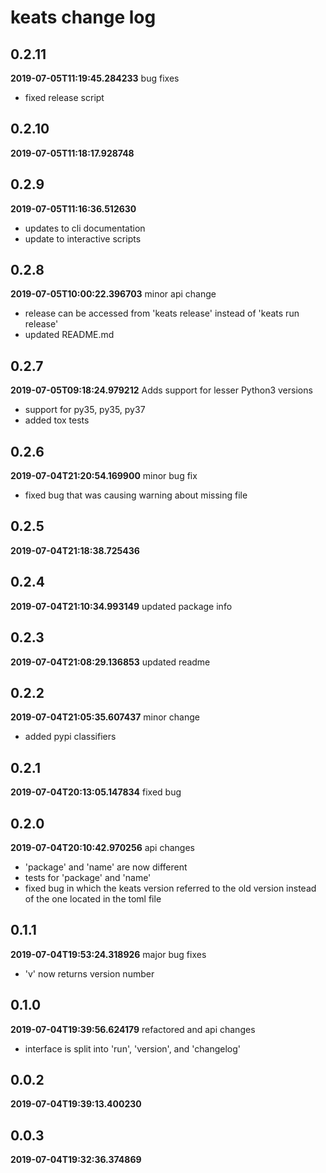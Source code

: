 # keats change log
## 0.2.11

**2019-07-05T11:19:45.284233**
bug fixes

 - fixed release script


## 0.2.10

**2019-07-05T11:18:17.928748**





## 0.2.9

**2019-07-05T11:16:36.512630**


 - updates to cli documentation
 - update to interactive scripts


## 0.2.8

**2019-07-05T10:00:22.396703**
minor api change

 - release can be accessed from 'keats release' instead of 'keats run release'
 - updated README.md


## 0.2.7

**2019-07-05T09:18:24.979212**
Adds support for lesser Python3 versions

 - support for py35, py35, py37
 - added tox tests


## 0.2.6

**2019-07-04T21:20:54.169900**
minor bug fix

 - fixed bug that was causing warning about missing file


## 0.2.5

**2019-07-04T21:18:38.725436**





## 0.2.4

**2019-07-04T21:10:34.993149**
updated package info




## 0.2.3

**2019-07-04T21:08:29.136853**
updated readme




## 0.2.2

**2019-07-04T21:05:35.607437**
minor change

 - added pypi classifiers


## 0.2.1

**2019-07-04T20:13:05.147834**
fixed bug




## 0.2.0

**2019-07-04T20:10:42.970256**
api changes

 - 'package' and 'name' are now different
 - tests for 'package' and 'name'
 - fixed bug in which the keats version referred to the old version instead of the one located in the toml file


## 0.1.1

**2019-07-04T19:53:24.318926**
major bug fixes

 - 'v' now returns version number


## 0.1.0

**2019-07-04T19:39:56.624179**
refactored and api changes

 - interface is split into 'run', 'version', and 'changelog'


## 0.0.2

**2019-07-04T19:39:13.400230**





## 0.0.3

**2019-07-04T19:32:36.374869**




